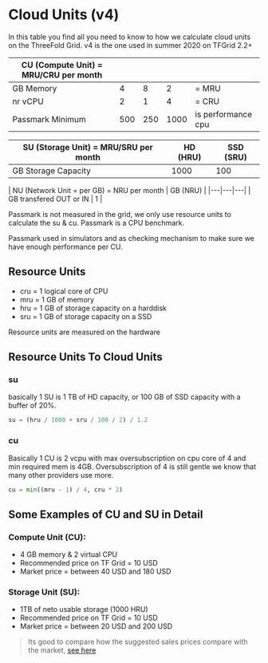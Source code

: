# Cloud Units (v4)

In this table you find all you need to know to how we calculate cloud units on the ThreeFold Grid.
v4 is the one used in summer 2020 on TFGrid 2.2+

| CU (Compute Unit) = MRU/CRU per month  |   |   |   | |
|---|---|---|---|---|
| GB Memory         |  4  | 8  |  2  | = MRU |
| nr vCPU           |  2  | 1  |  4  | = CRU |
| Passmark Minimum  | 500  | 250 | 1000 | is performance cpu |

| SU (Storage Unit) = MRU/SRU per month | HD (HRU)  |  SSD (SRU) |  
|---|---|---|
| GB Storage Capacity  |  1000  | 100  | 

| NU (Network Unit = per GB) = NRU per month | GB (NRU)  | 
|---|---|---|
| GB transfered OUT or IN  |  1  |


Passmark is not measured in the grid, we only use resource units to calculate the su & cu. Passmark is a CPU benchmark.

Passmark used in simulators and as checking mechanism to make sure we have enough performance per CU.

## Resource Units

- cru = 1 logical core of CPU 
- mru = 1 GB of memory
- hru = 1 GB of storage capacity on a harddisk
- sru = 1 GB of storage capacity on a SSD

Resource units are measured on the hardware

## Resource Units To Cloud Units

### su

basically 1 SU is 1 TB of HD capacity, or 100 GB of SSD capacity with a buffer of 20%.

```python
su = (hru / 1000 + sru / 100 / 2) / 1.2
```

### cu

Basically 1 CU is 2 vcpu with max oversubscription on cpu core of 4 and min required mem is 4GB. Oversubscription of 4 is still gentle we know that many other providers use more.

```python
cu = min((mru - 1) / 4, cru * 2)
```


## Some Examples of CU and SU in Detail

### Compute Unit (CU): 

- 4 GB memory & 2 virtual CPU 
- Recommended price on TF Grid = 10 USD
- Market price = between 40 USD and 180 USD

### Storage Unit (SU):

- 1TB of neto usable storage (1000 HRU)
- Recommended price on TF Grid = 10 USD
- Market price = between 20 USD and 200 USD


> Its good to compare how the suggested sales prices compare with the market, [see here](cloud_pricing.md)